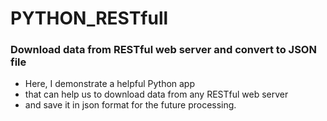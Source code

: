 # PYTHON_RESTfull
<h3>Download data from RESTful web server and convert to JSON file</h3>
<ul>
  <li>Here, I demonstrate a helpful Python app</li>
  <li>that can help us to download data from any RESTful web server</li> 
  <li>and save it in json format for the future processing.</li>
</ul>
